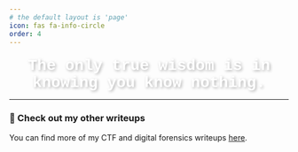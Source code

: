 ```yaml
---
# the default layout is 'page'
icon: fas fa-info-circle
order: 4
---
```


<!-- > Add Markdown syntax content to file `_tabs/about.md`{: .filepath } and it will show up on this page.
{: .prompt-tip } -->

<div style="text-align: center; font-size: 28px; font-family: 'Courier New', monospace; color: #FFFFFF; font-weight: bold; text-shadow: 2px 2px 5px rgba(0, 0, 0, 0.3); margin-top: 20px;">
  The only true wisdom is in knowing you know nothing.
</div>

---

### 📁 Check out my other writeups  
You can find more of my CTF and digital forensics writeups [here](https://github.com/zet37/zet37.github.io/tree/main/assets).
